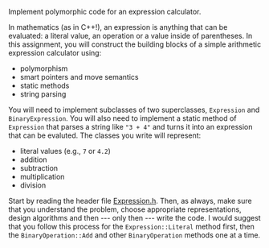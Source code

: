 Implement polymorphic code for an expression calculator.

In mathematics (as in C++!), an expression is anything that can be evaluated: a literal value, an operation or a value inside of parentheses. In this assignment, you will construct the building blocks of a simple arithmetic expression calculator using:

- polymorphism
- smart pointers and move semantics
- static methods
- string parsing

You will need to implement subclasses of two superclasses, `Expression` and `BinaryExpression`. You will also need to implement a static method of `Expression` that parses a string like `"3 + 4"` and turns it into an expression that can be evaluted. The classes you write will represent:

- literal values (e.g., `7` or `4.2`)
- addition
- subtraction
- multiplication
- division

Start by reading the header file [Expression.h](https://memorialu.gitlab.io/Engineering/ECE/Teaching/data-structures/website/assignment/0/Expression.h). Then, as always, make sure that you understand the problem, choose appropriate representations, design algorithms and then --- only then --- write the code. I would suggest that you follow this process for the `Expression::Literal` method first, then the `BinaryOperation::Add` and other `BinaryOperation` methods one at a time.

